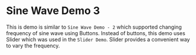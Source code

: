 # Sine Wave Demo 3

This is demo is similar to `Sine Wave Demo - 2` which supported changing frequency of sine wave using Buttons. Instead of buttons, this demo uses Slider which was used in the `Slider Demo`. Slider provides a convenient way to vary the frequency.

